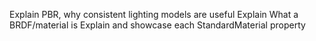 Explain PBR, why consistent lighting models are useful
Explain What a BRDF/material is
Explain and showcase each StandardMaterial property
